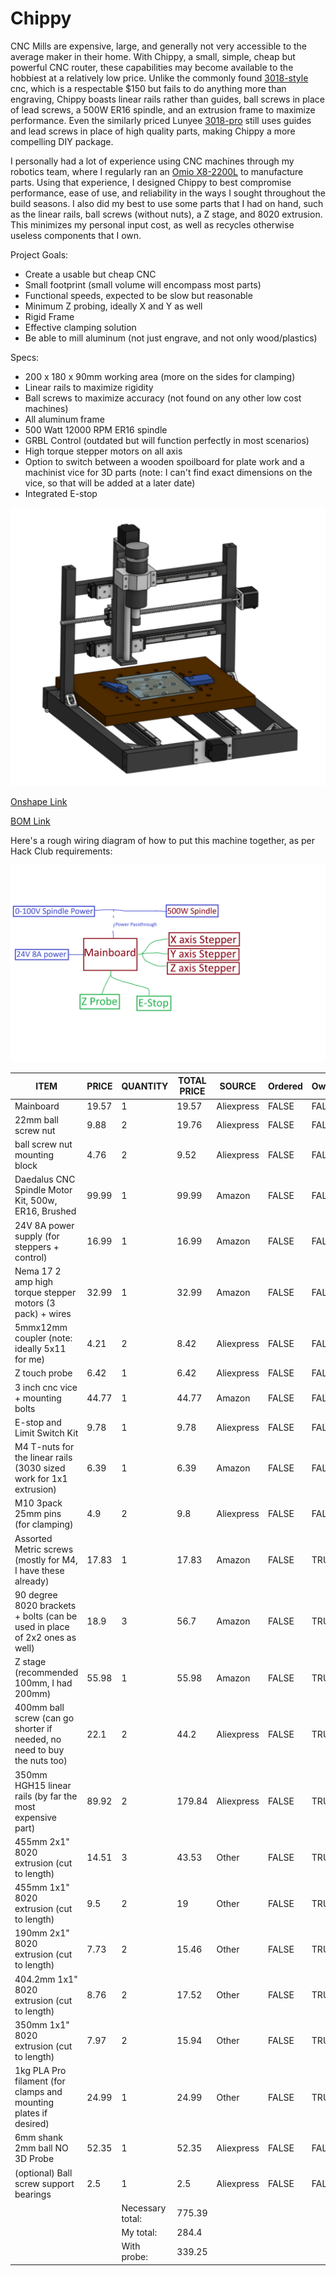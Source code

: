 # Chippy
CNC Mills are expensive, large, and generally not very accessible to the average maker in their home. With Chippy, a small, simple, cheap but powerful CNC router, these capabilities may become available to the hobbiest at a relatively low price. Unlike the commonly found [3018-style](https://a.co/d/4NDyeWJ) cnc, which is a respectable $150 but fails to do anything more than engraving, Chippy boasts linear rails rather than guides, ball screws in place of lead screws, a 500W ER16 spindle, and an extrusion frame to maximize performance. Even the similarly priced Lunyee [3018-pro](https://a.co/d/8d0D7FV) still uses guides and lead screws in place of high quality parts, making Chippy a more compelling DIY package.

I personally had a lot of experience using CNC machines through my robotics team, where I regularly ran an [Omio X8-2200L](https://www.omiocnc.com/products/x8-series/x8-2200l-usb-cnc-desktop-engraver.html) to manufacture parts. Using that experience, I designed Chippy to best compromise performance, ease of use, and reliability in the ways I sought throughout the build seasons. I also did my best to use some parts that I had on hand, such as the linear rails, ball screws (without nuts), a Z stage, and 8020 extrusion. This minimizes my personal input cost, as well as recycles otherwise useless components that I own.

Project Goals:
 - Create a usable but cheap CNC
 - Small footprint (small volume will encompass most parts)
 - Functional speeds, expected to be slow but reasonable
 - Minimum Z probing, ideally X and Y as well
 - Rigid Frame
 - Effective clamping solution
 - Be able to mill aluminum (not just engrave, and not only wood/plastics)

Specs:
- 200 x 180 x 90mm working area (more on the sides for clamping)
- Linear rails to maximize rigidity
- Ball screws to maximize accuracy (not found on any other low cost machines)
- All aluminum frame
- 500 Watt 12000 RPM ER16 spindle
- GRBL Control (outdated but will function perfectly in most scenarios)
- High torque stepper motors on all axis
- Option to switch between a wooden spoilboard for plate work and a machinist vice for 3D parts (note: I can't find exact dimensions on the vice, so that will be added at a later date)
- Integrated E-stop

![finalscreenshot][final]

[final]: Journal-Entries/finalcncwithclamps.png

[Onshape Link](https://cad.onshape.com/documents/fe491084e56455da2d5a649d/w/3d810b1fec2b376e1d8655d1/e/08e152ea0122b69bfa13cece)

[BOM Link](https://docs.google.com/spreadsheets/d/1udPoCN8MQFdChB4r3Y68Km0VLGHvW1hfCCyUqifvbzs/edit?usp=sharing)

Here's a rough wiring diagram of how to put this machine together, as per Hack Club requirements:

![wiringdiagram][wires]

[wires]: Journal-Entries/cncwiringdiagram.png

| ITEM | PRICE | QUANTITY | TOTAL PRICE | SOURCE | Ordered | Owned | LINK |
| --- | --- | --- | --- | --- | --- | --- | --- |
| Mainboard | 19.57 | 1 | 19.57 | Aliexpress | FALSE | FALSE | https://www.aliexpress.us/item/3256805662918330.html |
| 22mm ball screw nut | 9.88 | 2 | 19.76 | Aliexpress | FALSE | FALSE | https://www.aliexpress.us/item/3256806764030684.html |
| ball screw nut mounting block | 4.76 | 2 | 9.52 | Aliexpress | FALSE | FALSE | https://www.aliexpress.us/item/2255800872193882.html |
| Daedalus CNC Spindle Motor Kit, 500w, ER16, Brushed | 99.99 | 1 | 99.99 | Amazon | FALSE | FALSE | https://a.co/d/ilFF7XH |
| 24V 8A power supply (for steppers + control) | 16.99 | 1 | 16.99 | Amazon | FALSE | FALSE | https://a.co/d/3KXWlDU |
| Nema 17 2 amp high torque stepper motors (3 pack) + wires | 32.99 | 1 | 32.99 | Amazon | FALSE | FALSE | https://a.co/d/6JUlACn |
| 5mmx12mm coupler (note: ideally 5x11 for me) | 4.21 | 2 | 8.42 | Aliexpress | FALSE | FALSE | https://www.aliexpress.us/item/3256805844884811.html |
| Z touch probe | 6.42 | 1 | 6.42 | Aliexpress | FALSE | FALSE | https://www.aliexpress.us/item/3256808663692081.html |
| 3 inch cnc vice + mounting bolts | 44.77 | 1 | 44.77 | Amazon | FALSE | FALSE | https://a.co/d/5kOnS3H |
| E-stop and Limit Switch Kit | 9.78 | 1 | 9.78 | Aliexpress | FALSE | FALSE | https://www.aliexpress.us/item/3256807406356837.html |
| M4 T-nuts for the linear rails (3030 sized work for 1x1 extrusion) | 6.39 | 1 | 6.39 | Amazon | FALSE | FALSE | https://a.co/d/hFEOWDT |
| M10 3pack 25mm pins (for clamping) | 4.9 | 2 | 9.8 | Aliexpress | FALSE | FALSE | https://www.aliexpress.us/item/3256805291847458.html |
| Assorted Metric screws (mostly for M4, I have these already) | 17.83 | 1 | 17.83 | Amazon | FALSE | TRUE | https://a.co/d/3Fa4UwA |
| 90 degree 8020 brackets + bolts (can be used in place of 2x2 ones as well) | 18.9 | 3 | 56.7 | Amazon | FALSE | TRUE | https://a.co/d/7QSxBpf |
| Z stage (recommended 100mm, I had 200mm) | 55.98 | 1 | 55.98 | Amazon | FALSE | TRUE | https://a.co/d/2d2hLF8 |
| 400mm ball screw (can go shorter if needed, no need to buy the nuts too) | 22.1 | 2 | 44.2 | Aliexpress | FALSE | TRUE | https://www.aliexpress.us/item/3256802936754324.html |
| 350mm HGH15 linear rails (by far the most expensive part) | 89.92 | 2 | 179.84 | Aliexpress | FALSE | TRUE | https://www.aliexpress.us/item/3256801410951679.html |
| 455mm 2x1" 8020 extrusion (cut to length) | 14.51 | 3 | 43.53 | Other | FALSE | TRUE | https://8020.net/1020.html |
| 455mm 1x1" 8020 extrusion (cut to length) | 9.5 | 2 | 19 | Other | FALSE | TRUE | https://8020.net/1010.html |
| 190mm 2x1" 8020 extrusion (cut to length) | 7.73 | 2 | 15.46 | Other | FALSE | TRUE | https://8020.net/1020.html |
| 404.2mm 1x1" 8020 extrusion (cut to length) | 8.76 | 2 | 17.52 | Other | FALSE | TRUE | https://8020.net/1010.html |
| 350mm 1x1" 8020 extrusion (cut to length) | 7.97 | 2 | 15.94 | Other | FALSE | TRUE | https://8020.net/1010.html |
| 1kg PLA Pro filament (for clamps and mounting plates if desired) | 24.99 | 1 | 24.99 | Other | FALSE | TRUE | https://us.polymaker.com/products/polylite-pla-pro?variant=39574346334265 |
| 6mm shank 2mm ball NO 3D Probe | 52.35 | 1 | 52.35 | Aliexpress | FALSE | FALSE | https://www.aliexpress.us/item/3256808425022835.html |
| (optional) Ball screw support bearings | 2.5 | 1 | 2.5 | Aliexpress | FALSE | FALSE | https://www.aliexpress.us/item/3256807384886731.html |
|  |  | Necessary total: | 775.39 |  |  |  |  |
|  |  | My total: | 284.4 |  |  |  |  |
|  |  | With probe: | 339.25 |
